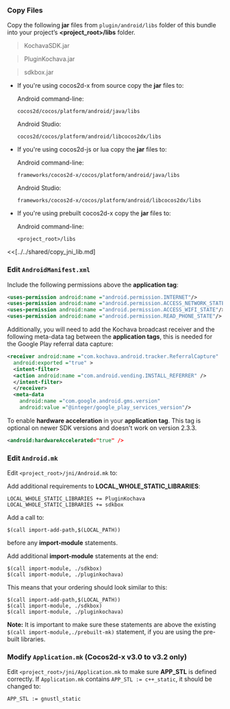 ### Copy Files
Copy the following __jar__ files from `plugin/android/libs` folder of this
bundle into your project’s __<project_root>/libs__ folder.

> KochavaSDK.jar

> PluginKochava.jar

> sdkbox.jar


* If you're using cocos2d-x from source copy the __jar__ files to:

	Android command-line:
	```
	cocos2d/cocos/platform/android/java/libs
	```

	Android Studio:
	```
	cocos2d/cocos/platform/android/libcocos2dx/libs
	```

* If you're using cocos2d-js or lua copy the __jar__ files to:

	Android command-line:
	```
	frameworks/cocos2d-x/cocos/platform/android/java/libs
	```

	Android Studio:
	```
	frameworks/cocos2d-x/cocos/platform/android/libcocos2dx/libs
	```

* If you're using prebuilt cocos2d-x copy the __jar__ files to:

	Android command-line:
	```
	<project_root>/libs
	```

<<[../../shared/copy_jni_lib.md]


### Edit `AndroidManifest.xml`
Include the following permissions above the __application tag__:
```xml
<uses-permission android:name ="android.permission.INTERNET"/>
<uses-permission android:name ="android.permission.ACCESS_NETWORK_STATE"/>
<uses-permission android:name ="android.permission.ACCESS_WIFI_STATE"/>
<uses-permission android:name ="android.permission.READ_PHONE_STATE"/>
```

Additionally, you will need to add the Kochava broadcast receiver and the
following meta-data tag between the __application tags__, this is needed for the Google Play referral data capture:
```xml
<receiver android:name ="com.kochava.android.tracker.ReferralCapture"
  android:exported ="true" >
  <intent-filter>
  <action android:name ="com.android.vending.INSTALL_REFERRER" />
  </intent-filter>
  </receiver>
  <meta-data
    android:name ="com.google.android.gms.version"
    android:value ="@integer/google_play_services_version"/>
```

To enable __hardware acceleration__ in your __application tag__. This tag is
optional on newer SDK versions and doesn't work on version 2.3.3.
```xml
<android:hardwareAccelerated="true" />
```

### Edit `Android.mk`
Edit `<project_root>/jni/Android.mk` to:

Add additional requirements to __LOCAL_WHOLE_STATIC_LIBRARIES__:
```
LOCAL_WHOLE_STATIC_LIBRARIES += PluginKochava
LOCAL_WHOLE_STATIC_LIBRARIES += sdkbox
```

Add a call to:
```
$(call import-add-path,$(LOCAL_PATH))
```
before any __import-module__ statements.

Add additional __import-module__ statements at the end:
```
$(call import-module, ./sdkbox)
$(call import-module, ./pluginkochava)
```

This means that your ordering should look similar to this:
```
$(call import-add-path,$(LOCAL_PATH))
$(call import-module, ./sdkbox)
$(call import-module, ./pluginkochava)
```

  __Note:__ It is important to make sure these statements are above the existing `$(call import-module,./prebuilt-mk)` statement, if you are using the pre-built libraries.

### Modify `Application.mk` (Cocos2d-x v3.0 to v3.2 only)
Edit `<project_root>/jni/Application.mk` to make sure __APP_STL__ is defined
correctly. If `Application.mk` contains `APP_STL := c++_static`, it should be
changed to:
```
APP_STL := gnustl_static
```
